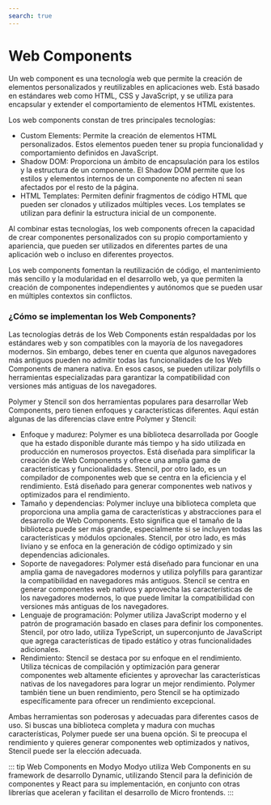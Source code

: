 ```yaml
---
search: true
---
```


# Web Components

Un web component es una tecnología web que permite la creación de elementos personalizados y reutilizables en aplicaciones web. Está basado en estándares web como HTML, CSS y JavaScript, y se utiliza para encapsular y extender el comportamiento de elementos HTML existentes.

Los web components constan de tres principales tecnologías:

- Custom Elements: Permite la creación de elementos HTML personalizados. Estos elementos pueden tener su propia funcionalidad y comportamiento definidos en JavaScript.
- Shadow DOM: Proporciona un ámbito de encapsulación para los estilos y la estructura de un componente. El Shadow DOM permite que los estilos y elementos internos de un componente no afecten ni sean afectados por el resto de la página.
- HTML Templates: Permiten definir fragmentos de código HTML que pueden ser clonados y utilizados múltiples veces. Los templates se utilizan para definir la estructura inicial de un componente.

Al combinar estas tecnologías, los web components ofrecen la capacidad de crear componentes personalizados con su propio comportamiento y apariencia, que pueden ser utilizados en diferentes partes de una aplicación web o incluso en diferentes proyectos.

Los web components fomentan la reutilización de código, el mantenimiento más sencillo y la modularidad en el desarrollo web, ya que permiten la creación de componentes independientes y autónomos que se pueden usar en múltiples contextos sin conflictos.

### ¿Cómo se implementan los Web Components?

Las tecnologías detrás de los Web Components están respaldadas por los estándares web y son compatibles con la mayoría de los navegadores modernos. Sin embargo, debes tener en cuenta que algunos navegadores más antiguos pueden no admitir todas las funcionalidades de los Web Components de manera nativa. En esos casos, se pueden utilizar polyfills o herramientas especializadas para garantizar la compatibilidad con versiones más antiguas de los navegadores.

Polymer y Stencil son dos herramientas populares para desarrollar Web Components, pero tienen enfoques y características diferentes. Aquí están algunas de las diferencias clave entre Polymer y Stencil:
- Enfoque y madurez: Polymer es una biblioteca desarrollada por Google que ha estado disponible durante más tiempo y ha sido utilizada en producción en numerosos proyectos. Está diseñada para simplificar la creación de Web Components y ofrece una amplia gama de características y funcionalidades. Stencil, por otro lado, es un compilador de componentes web que se centra en la eficiencia y el rendimiento. Está diseñado para generar componentes web nativos y optimizados para el rendimiento.
- Tamaño y dependencias: Polymer incluye una biblioteca completa que proporciona una amplia gama de características y abstracciones para el desarrollo de Web Components. Esto significa que el tamaño de la biblioteca puede ser más grande, especialmente si se incluyen todas las características y módulos opcionales. Stencil, por otro lado, es más liviano y se enfoca en la generación de código optimizado y sin dependencias adicionales.
- Soporte de navegadores: Polymer está diseñado para funcionar en una amplia gama de navegadores modernos y utiliza polyfills para garantizar la compatibilidad en navegadores más antiguos. Stencil se centra en generar componentes web nativos y aprovecha las características de los navegadores modernos, lo que puede limitar la compatibilidad con versiones más antiguas de los navegadores.
- Lenguaje de programación: Polymer utiliza JavaScript moderno y el patrón de programación basado en clases para definir los componentes. Stencil, por otro lado, utiliza TypeScript, un superconjunto de JavaScript que agrega características de tipado estático y otras funcionalidades adicionales.
- Rendimiento: Stencil se destaca por su enfoque en el rendimiento. Utiliza técnicas de compilación y optimización para generar componentes web altamente eficientes y aprovechar las características nativas de los navegadores para lograr un mejor rendimiento. Polymer también tiene un buen rendimiento, pero Stencil se ha optimizado específicamente para ofrecer un rendimiento excepcional.

Ambas herramientas son poderosas y adecuadas para diferentes casos de uso. Si buscas una biblioteca completa y madura con muchas características, Polymer puede ser una buena opción. Si te preocupa el rendimiento y quieres generar componentes web optimizados y nativos, Stencil puede ser la elección adecuada.

::: tip Web Components en Modyo
Modyo utiliza Web Components en su framework de desarrollo Dynamic, utilizando Stencil para la definición de componentes y React para su implementación, en conjunto con otras librerías que aceleran y facilitan el desarrollo de Micro frontends.
:::